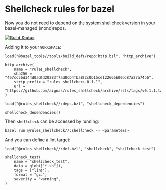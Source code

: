 # Shellcheck rules for bazel

Now you do not need to depend on the system shellcheck version in your bazel-managed (mono)repos.

[![Build Status](https://github.com/aignas/rules_shellcheck/workflows/CI/badge.svg)](https://github.com/aignas/rules_shellcheck/actions)

Adding it to your `WORKSPACE`:

```starlark
load("@bazel_tools//tools/build_defs/repo:http.bzl", "http_archive")

http_archive(
    name = "rules_shellcheck",
    sha256 = "4e7cc56d344d0adfd20283f7ad8cb4fba822c0b15ce122665b00dd87a27a74b6",
    strip_prefix = "rules_shellcheck-0.1.1",
    url = "https://github.com/aignas/rules_shellcheck/archive/refs/tags/v0.1.1.tar.gz",
)

load("@rules_shellcheck//:deps.bzl", "shellcheck_dependencies")

shellcheck_dependencies()
```

Then `shellcheck` can be accessed by running:

```shell
bazel run @rules_shellcheck//:shellcheck -- <parameters>
```

And you can define a lint target:

```starlark
load("@rules_shellcheck//:def.bzl", "shellcheck", "shellcheck_test")

shellcheck_test(
    name = "shellcheck_test",
    data = glob(["*.sh"]),
    tags = ["lint"],
    format = "gcc",
    severity = "warning",
)
```
